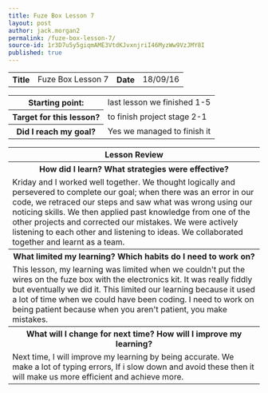 ```yaml
---
title: Fuze Box Lesson 7
layout: post
author: jack.morgan2
permalink: /fuze-box-lesson-7/
source-id: 1r3D7u5y5giqmAME3VtdKJvxnjriI46MyzWw9VzJMY8I
published: true
---
```

<table>
  <tr>
    <th>Title</th>
    <td>Fuze Box Lesson 7</td>
    <th>Date</th>
    <td>18/09/16</td>
  </tr>
</table>


<table>
  <tr>
    <th>Starting point:</th>
    <td>last lesson we finished 1-5</td>
  </tr>
  <tr>
    <th>Target for this lesson?</th>
    <td>to finish project stage 2-1</td>
  </tr>
  <tr>
    <th>Did I reach my goal?</th>
    <td>Yes we managed to finish it</td>
  </tr>
</table>


<table>
  <tr>
    <th>Lesson Review</th>
  </tr>
  <tr>
    <th>How did I learn? What strategies were effective? </th>
  </tr>
  <tr>
    <td>Kriday and I worked well together. We thought logically  and persevered to complete our goal; when there was an error in our code, we retraced our steps and saw what was wrong using our noticing skills.  We then applied past knowledge from one of the other projects and corrected our mistakes. We were actively listening to each other and listening to ideas. We collaborated together and learnt as a team.</td>
  </tr>
  <tr>
    <th>What limited my learning? Which habits do I need to work on? </th>
  </tr>
  <tr>
    <td>This lesson, my learning was limited when we couldn't put the wires on the fuze box with the electronics kit. It was really fiddly but eventually we did it. This limited our learning because it used a lot of time when we could have been coding. I need to work on being patient because when you aren't patient, you make mistakes.</td>
  </tr>
  <tr>
    <th>What will I change for next time? How will I improve my learning?</th>
  </tr>
  <tr>
    <td>Next time, I will improve my learning by being accurate. We make a lot of typing errors, If i slow down and avoid these then it will make us more efficient and achieve more.</td>
  </tr>
</table>


